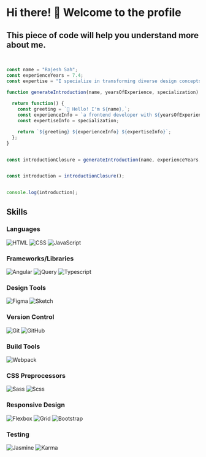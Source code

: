 # Hi there! 👋 Welcome to the profile

## This piece of code will help you understand more about me.

```javascript


const name = "Rajesh Sah";
const experienceYears = 7.4;
const expertise = "I specialize in transforming diverse design concepts into pixel-perfect, adaptable, and scalable digital solutions for businesses. As a developer with over seven years of hands-on experience in UI development, I bring a wealth of expertise to the table. My core strengths lie in Angular and related UI frameworks, where I've honed my skills in crafting seamless user interfaces. I take pride in tackling complex problems, which is a fundamental aspect of my approach to web development. My proficiency extends to mastering web programming skills and a deep understanding of browser behavior, allowing me to create web applications that are both user-friendly and efficient";

function generateIntroduction(name, yearsOfExperience, specialization) {
 
  return function() {
    const greeting = `👋 Hello! I'm ${name},`;
    const experienceInfo = `a frontend developer with ${yearsOfExperience} years of hands-on experience in UI development.`;
    const expertiseInfo = specialization;

    return `${greeting} ${experienceInfo} ${expertiseInfo}`;
  };
}


const introductionClosure = generateIntroduction(name, experienceYears, expertise);


const introduction = introductionClosure();


console.log(introduction);
```

## Skills

### Languages
![HTML](https://img.shields.io/badge/HTML5-E34F26?style=flat&logo=html5&logoColor=white)
![CSS](https://img.shields.io/badge/CSS3-1572B6?style=flat&logo=css3&logoColor=white)
![JavaScript](https://img.shields.io/badge/JavaScript-F7DF1E?style=flat&logo=javascript&logoColor=black)

### Frameworks/Libraries
![Angular](https://img.shields.io/badge/Angular-DD0031?style=flat&logo=angular&logoColor=white)
![jQuery](https://img.shields.io/badge/jQuery-0769AD?style=flat&logo=jquery&logoColor=white)
![Typescript](https://img.shields.io/badge/Typescript-3178C6?style=flat&logo=typescript&logoColor=white)

### Design Tools
![Figma](https://img.shields.io/badge/Figma-F24E1E?style=flat&logo=figma&logoColor=white)
![Sketch](https://img.shields.io/badge/Sketch-F7B500?style=flat&logo=sketch&logoColor=white)

### Version Control
![Git](https://img.shields.io/badge/Git-F05032?style=flat&logo=git&logoColor=white)
![GitHub](https://img.shields.io/badge/GitHub-181717?style=flat&logo=github&logoColor=white)

### Build Tools
![Webpack](https://img.shields.io/badge/Webpack-8DD6F9?style=flat&logo=webpack&logoColor=black)

### CSS Preprocessors
![Sass](https://img.shields.io/badge/Sass-CC6699?style=flat&logo=sass&logoColor=white)
![Scss](https://img.shields.io/badge/Scss-CC6699?style=flat&logo=sass&logoColor=white)

### Responsive Design
![Flexbox](https://img.shields.io/badge/Flexbox-44A2FD?style=flat)
![Grid](https://img.shields.io/badge/Grid-29ABE2?style=flat)
![Bootstrap](https://img.shields.io/badge/Bootstrap-7952B3?style=flat&logo=bootstrap&logoColor=white)

### Testing
![Jasmine](https://img.shields.io/badge/Jasmine-8A4182?style=flat)
![Karma](https://img.shields.io/badge/Karma-0D0C0C?style=flat)
